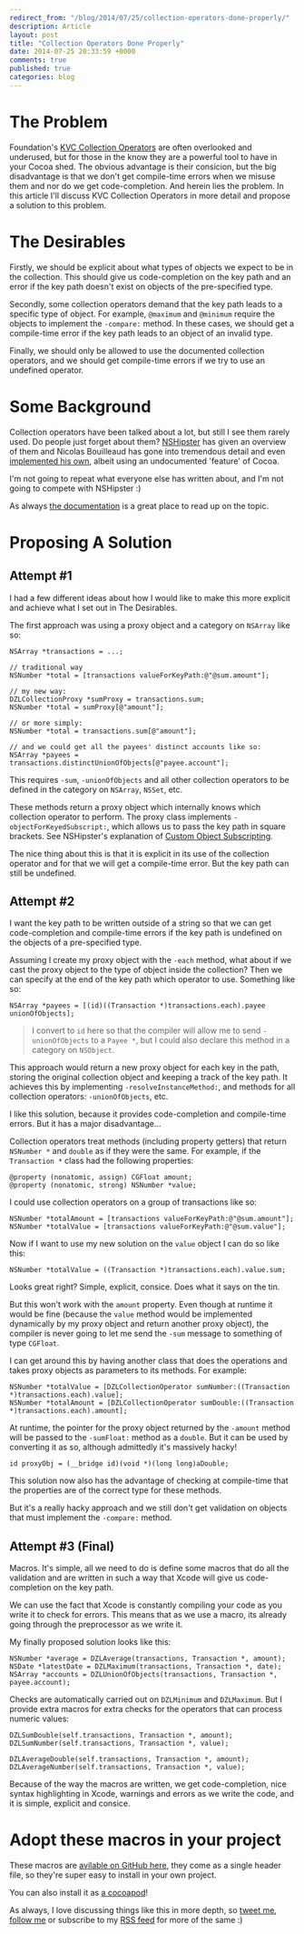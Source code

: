 ```yaml
---
redirect_from: "/blog/2014/07/25/collection-operators-done-properly/"
description: Article
layout: post
title: "Collection Operators Done Properly"
date: 2014-07-25 20:33:59 +0000
comments: true
published: true
categories: blog
---
```


# The Problem

Foundation's [KVC Collection Operators](https://developer.apple.com/library/mac/documentation/Cocoa/Conceptual/KeyValueCoding/Articles/CollectionOperators.html) are often overlooked and underused, but for those in the know they are a powerful tool to have in your Cocoa shed.
The obvious advantage is their consicion, but the big disadvantage is that we don't get compile-time errors when we misuse them and nor do we get code-completion. And herein lies the problem.
In this article I'll discuss KVC Collection Operators in more detail and propose a solution to this problem.

<!-- more -->


# The Desirables

Firstly, we should be explicit about what types of objects we expect to be in the collection. This should give us code-completion on the key path and an error if the key path doesn't exist on objects of the pre-specified type.

Secondly, some collection operators demand that the key path leads to a specific type of object. For example, `@maximum` and `@minimum` require the objects to implement the `-compare:` method. In these cases, we should get a compile-time error if the key path leads to an object of an invalid type.

Finally, we should only be allowed to use the documented collection operators, and we should get compile-time errors if we try to use an undefined operator.


# Some Background

Collection operators have been talked about a lot, but still I see them rarely used. Do people just forget about them? [NSHipster](http://nshipster.com/kvc-collection-operators/) has given an overview of them and Nicolas Bouilleaud has gone into tremendous detail and even [implemented his own](http://bou.io/KVCCustomOperators.html), albeit using an undocumented 'feature' of Cocoa.

I'm not going to repeat what everyone else has written about, and I'm not going to compete with NSHipster :)

As always [the documentation](https://developer.apple.com/library/mac/documentation/Cocoa/Conceptual/KeyValueCoding/Articles/CollectionOperators.html) is a great place to read up on the topic.


# Proposing A Solution

## **Attempt #1**

I had a few different ideas about how I would like to make this more explicit and achieve what I set out in The Desirables.

The first approach was using a proxy object and a category on `NSArray` like so:

```objc
NSArray *transactions = ...;

// traditional way
NSNumber *total = [transactions valueForKeyPath:@"@sum.amount"];

// my new way:
DZLCollectionProxy *sumProxy = transactions.sum;
NSNumber *total = sumProxy[@"amount"];

// or more simply:
NSNumber *total = transactions.sum[@"amount"];

// and we could get all the payees' distinct accounts like so:
NSArray *payees = transactions.distinctUnionOfObjects[@"payee.account"];
```

This requires `-sum`, `-unionOfObjects` and all other collection operators to be defined in the category on `NSArray`, `NSSet`, etc.

These methods return a proxy object which internally knows which collection operator to perform. The proxy class implements `-objectForKeyedSubscript:`, which allows us to pass the key path in square brackets. See NSHipster's explanation of [Custom Object Subscripting](http://nshipster.com/object-subscripting/).

The nice thing about this is that it is explicit in its use of the collection operator and for that we will get a compile-time error. But the key path can still be undefined.

## **Attempt #2**

I want the key path to be written outside of a string so that we can get code-completion and compile-time errors if the key path is undefined on the objects of a pre-specified type.

Assuming I create my proxy object with the `-each` method, what about if we cast the proxy object to the type of object inside the collection? Then we can specify at the end of the key path which operator to use. Something like so:

```
NSArray *payees = [(id)((Transaction *)transactions.each).payee unionOfObjects];
```

> I convert to `id` here so that the compiler will allow me to send `-unionOfObjects` to a `Payee *`, but I could also declare this method in a category on `NSObject`.

This approach would return a new proxy object for each key in the path, storing the original collection object and keeping a track of the key path. It achieves this by implementing `-resolveInstanceMethod:`, and methods for all collection operators: `-unionOfObjects`, etc.

I like this solution, because it provides code-completion and compile-time errors. But it has a major disadvantage...

Collection operators treat methods (including property getters) that return `NSNumber *` and `double` as if they were the same. For example, if the `Transaction *` class had the following properties:

```
@property (nonatomic, assign) CGFloat amount;
@property (nonatomic, strong) NSNumber *value;
```

I could use collection operators on a group of transactions like so:

```
NSNumber *totalAmount = [transactions valueForKeyPath:@"@sum.amount"];
NSNumber *totalValue = [transactions valueForKeyPath:@"@sum.value"];
```

Now if I want to use my new solution on the `value` object I can do so like this:

```
NSNumber *totalValue = ((Transaction *)transactions.each).value.sum;
```

Looks great right? Simple, explicit, consice. Does what it says on the tin.

But this won't work with the `amount` property. Even though at runtime it would be fine (because the `value` method would be implemented dynamically by my proxy object and return another proxy object), the compiler is never going to let me send the `-sum` message to something of type `CGFloat`.

I can get around this by having another class that does the operations and takes proxy objects as parameters to its methods. For example:

```
NSNumber *totalValue = [DZLCollectionOperator sumNumber:((Transaction *)transactions.each).value];
NSNumber *totalAmount = [DZLCollectionOperator sumDouble:((Transaction *)transactions.each).amount];
```

At runtime, the pointer for the proxy object returned by the `-amount` method will be passed to the `-sumFloat:` method as a `double`. But it can be used by converting it as so, although admittedly it's massively hacky!

```
id proxyObj = (__bridge id)(void *)(long long)aDouble;
```

This solution now also has the advantage of checking at compile-time that the properties are of the correct type for these methods.

But it's a really hacky approach and we still don't get validation on objects that must implement the `-compare:` method.


## **Attempt #3 (Final)**

Macros. It's simple, all we need to do is define some macros that do all the validation and are written in such a way that Xcode will give us code-completion on the key path.

We can use the fact that Xcode is constantly compiling your code as you write it to check for errors. This means that as we use a macro, its already going through the preprocessor as we write it.

My finally proposed solution looks like this:

```
NSNumber *average = DZLAverage(transactions, Transaction *, amount);
NSDate *latestDate = DZLMaximum(transactions, Transaction *, date);
NSArray *accounts = DZLUnionOfObjects(transactions, Transaction *, payee.account);
```

Checks are automatically carried out on `DZLMinimum` and `DZLMaximum`. But I provide extra macros for extra checks for the operators that can process numeric values:

```
DZLSumDouble(self.transactions, Transaction *, amount);
DZLSumNumber(self.transactions, Transaction *, value);

DZLAverageDouble(self.transactions, Transaction *, amount);
DZLAverageNumber(self.transactions, Transaction *, value);
```

Because of the way the macros are written, we get code-completion, nice syntax highlighting in Xcode, warnings and errors as we write the code, and it is simple, explicit and consice.

# Adopt these macros in your project

These macros are [avilable on GitHub here](https://github.com/samdods/DZLCollectionOperators), they come as a single header file, so they're super easy to install in your own project.

You can also install it as [a cocoapod](http://cocoapods.org/?q=dzlcollectionoperators)!

As always, I love discussing things like this in more depth, so [tweet me](http://twitter.com/dodsios), [follow me](http://twitter.com/dodsios) or subscribe to my [RSS feed](http://octopress.dev/atom.xml) for more of the same :)



